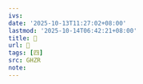 ```yaml
---
ivs:
date: '2025-10-13T11:27:02+08:00'
lastmod: '2025-10-14T06:42:21+08:00'
title: 󰕉
url: 󰕉
tags: [四]
src: GHZR
note:
---
```

